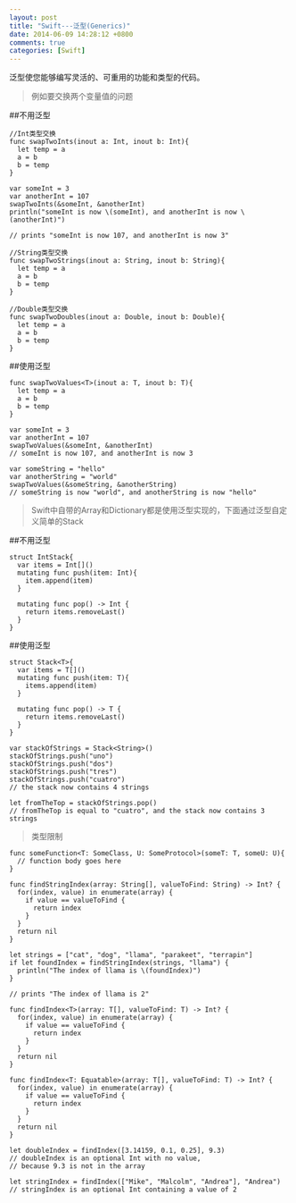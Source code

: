 ```yaml
---
layout: post
title: "Swift---泛型(Generics)"
date: 2014-06-09 14:28:12 +0800
comments: true
categories: [Swift]
---
```



泛型使您能够编写灵活的、可重用的功能和类型的代码。

>例如要交换两个变量值的问题

##不用泛型

    //Int类型交换
    func swapTwoInts(inout a: Int, inout b: Int){
      let temp = a
      a = b
      b = temp
    }

    var someInt = 3
    var anotherInt = 107
    swapTwoInts(&someInt, &anotherInt)
    println("someInt is now \(someInt), and anotherInt is now \(anotherInt)")

    // prints "someInt is now 107, and anotherInt is now 3"

    //String类型交换
    func swapTwoStrings(inout a: String, inout b: String){
      let temp = a
      a = b
      b = temp
    }

    //Double类型交换
    func swapTwoDoubles(inout a: Double, inout b: Double){
      let temp = a
      a = b
      b = temp
    }

##使用泛型

    func swapTwoValues<T>(inout a: T, inout b: T){
      let temp = a
      a = b
      b = temp
    }

    var someInt = 3
    var anotherInt = 107
    swapTwoValues(&someInt, &anotherInt)
    // someInt is now 107, and anotherInt is now 3

    var someString = "hello"
    var anotherString = "world"
    swapTwoValues(&someString, &anotherString)
    // someString is now "world", and anotherString is now "hello"


>Swift中自带的Array和Dictionary都是使用泛型实现的，下面通过泛型自定义简单的Stack

##不用泛型

    struct IntStack{
      var items = Int[]()
      mutating func push(item: Int){
        item.append(item)
      }

      mutating func pop() -> Int {
        return items.removeLast()
      }
    }

##使用泛型

    struct Stack<T>{
      var items = T[]()
      mutating func push(item: T){
        items.append(item)
      }

      mutating func pop() -> T {
        return items.removeLast()
      }
    }

    var stackOfStrings = Stack<String>()
    stackOfStrings.push("uno")
    stackOfStrings.push("dos")
    stackOfStrings.push("tres")
    stackOfStrings.push("cuatro")
    // the stack now contains 4 strings

    let fromTheTop = stackOfStrings.pop()
    // fromTheTop is equal to "cuatro", and the stack now contains 3 strings

>类型限制

    func someFunction<T: SomeClass, U: SomeProtocol>(someT: T, someU: U){
      // function body goes here
    }

    func findStringIndex(array: String[], valueToFind: String) -> Int? {
      for(index, value) in enumerate(array) {
        if value == valueToFind {
          return index
        }
      }
      return nil
    }

    let strings = ["cat", "dog", "llama", "parakeet", "terrapin"]
    if let foundIndex = findStringIndex(strings, "llama") {
      println("The index of llama is \(foundIndex)")
    }

    // prints "The index of llama is 2"

    func findIndex<T>(array: T[], valueToFind: T) -> Int? {
      for(index, value) in enumerate(array) {
        if value == valueToFind {
          return index
        }
      }
      return nil
    }

    func findIndex<T: Equatable>(array: T[], valueToFind: T) -> Int? {
      for(index, value) in enumerate(array) {
        if value == valueToFind {
          return index
        }
      }
      return nil
    }

    let doubleIndex = findIndex([3.14159, 0.1, 0.25], 9.3)
    // doubleIndex is an optional Int with no value,
    // because 9.3 is not in the array

    let stringIndex = findIndex(["Mike", "Malcolm", "Andrea"], "Andrea")
    // stringIndex is an optional Int containing a value of 2
